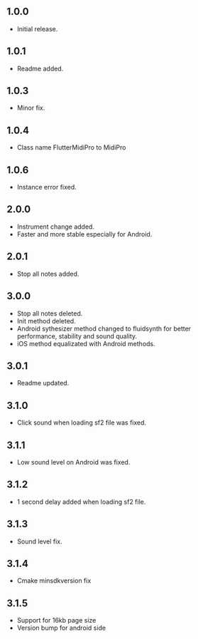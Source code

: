 ## 1.0.0

- Initial release.

## 1.0.1

- Readme added.

## 1.0.3

- Minor fix.

## 1.0.4

- Class name FlutterMidiPro to MidiPro

## 1.0.6

- Instance error fixed.

## 2.0.0

- Instrument change added.
- Faster and more stable especially for Android.

## 2.0.1

- Stop all notes added.

## 3.0.0

- Stop all notes deleted.
- Init method deleted.
- Android sythesizer method changed to fluidsynth for better performance, stability and sound quality.
- iOS method equalizated with Android methods.

## 3.0.1

- Readme updated.

## 3.1.0

- Click sound when loading sf2 file was fixed.

## 3.1.1

- Low sound level on Android was fixed.

## 3.1.2

- 1 second delay added when loading sf2 file.

## 3.1.3

- Sound level fix.

## 3.1.4

- Cmake minsdkversion fix

## 3.1.5

- Support for 16kb page size
- Version bump for android side
